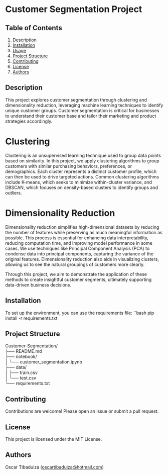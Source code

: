 # Customer Segmentation Project

## Table of Contents
1. [Description](#description)
2. [Installation](#installation)
3. [Usage](#usage)
4. [Project Structure](#project-structure)
5. [Contributing](#contributing)
6. [License](#license)
7. [Authors](#authors)

## Description
This project explores customer segmentation through clustering and dimensionality reduction, leveraging machine learning techniques to identify unique customer groups. Customer segmentation is critical for businesses to understand their customer base and tailor their marketing and product strategies accordingly.

# Clustering
Clustering is an unsupervised learning technique used to group data points based on similarity. In this project, we apply clustering algorithms to group customers with similar purchasing behaviors, preferences, or demographics. Each cluster represents a distinct customer profile, which can then be used to drive targeted actions. Common clustering algorithms include K-means, which seeks to minimize within-cluster variance, and DBSCAN, which focuses on density-based clusters to identify groups and outliers.

# Dimensionality Reduction
Dimensionality reduction simplifies high-dimensional datasets by reducing the number of features while preserving as much meaningful information as possible. This process is essential for enhancing data interpretability, reducing computation time, and improving model performance in some cases. We use techniques like Principal Component Analysis (PCA) to condense data into principal components, capturing the variance of the original features. Dimensionality reduction also aids in visualizing clusters, allowing us to see the natural groupings of customers more clearly.

Through this project, we aim to demonstrate the application of these methods to create insightful customer segments, ultimately supporting data-driven business decisions.

## Installation
To set up the environment, you can use the requirements file:
``bash
pip install -r requirements.txt

## Project Structure

Customer-Segmentation/                                                             
├── README.md                                                             
├── notebook/                                                             
│   └── customer_segmentation.ipynb                                                             
├── data/                                                             
│   ├── train.csv                                                             
│   └── test.csv                                                             
└── requirements.txt

## Contributing
Contributions are welcome! Please open an issue or submit a pull request.

## License
This project is licensed under the MIT License.

## Authors
Oscar Tibaduiza (oscartibaduiza@hotmail.com)
       
